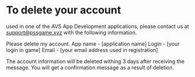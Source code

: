 # To delete your account 
used in one of the AVS App Development applications, 
please contact us at support@pssgame.xyz
with the following information.

Please delete my account.
App name - [application name]
Login - [your login in game]
Email - [your email address used in registration]

The account information will be deleted withing 3 days after receiving the message. 
You will get a confirmation message as a result of deletion.
